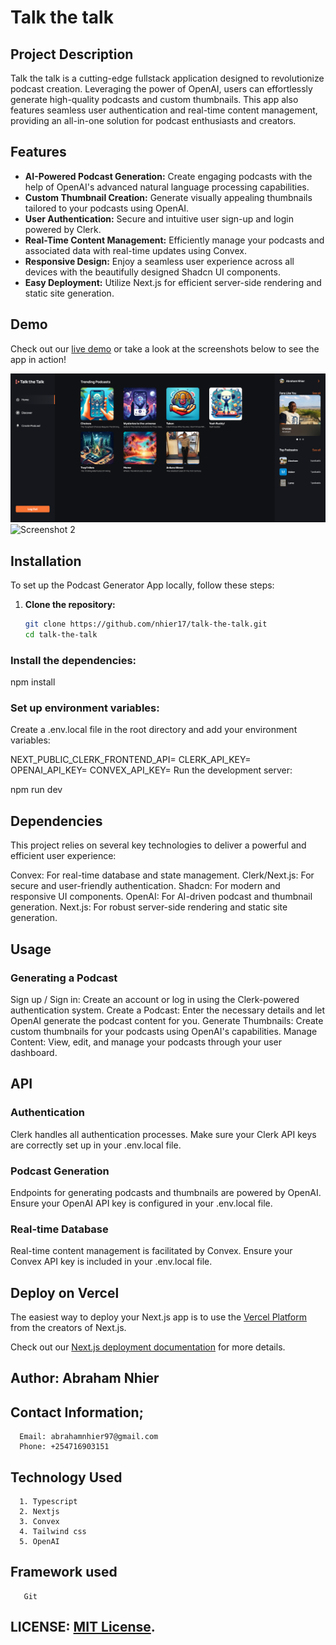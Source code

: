 # Talk the talk

## Project Description
Talk the talk is  a cutting-edge fullstack application designed to revolutionize podcast creation. Leveraging the power of OpenAI, users can effortlessly generate high-quality podcasts and custom thumbnails. This app also features seamless user authentication and real-time content management, providing an all-in-one solution for podcast enthusiasts and creators.

## Features
- **AI-Powered Podcast Generation:** Create engaging podcasts with the help of OpenAI's advanced natural language processing capabilities.
- **Custom Thumbnail Creation:** Generate visually appealing thumbnails tailored to your podcasts using OpenAI.
- **User Authentication:** Secure and intuitive user sign-up and login powered by Clerk.
- **Real-Time Content Management:** Efficiently manage your podcasts and associated data with real-time updates using Convex.
- **Responsive Design:** Enjoy a seamless user experience across all devices with the beautifully designed Shadcn UI components.
- **Easy Deployment:** Utilize Next.js for efficient server-side rendering and static site generation.

## Demo
Check out our [live demo](#) or take a look at the screenshots below to see the app in action!

![Screenshot 1](https://github.com/nhier17/talk-the-talk/blob/main/public/images/tt.png)
![Screenshot 2](#)

## Installation
To set up the Podcast Generator App locally, follow these steps:

1. **Clone the repository:**

   ```bash
   git clone https://github.com/nhier17/talk-the-talk.git
   cd talk-the-talk
### Install the dependencies:
npm install

### Set up environment variables:
Create a .env.local file in the root directory and add your environment variables:

   NEXT_PUBLIC_CLERK_FRONTEND_API=<your-clerk-frontend-api>
   CLERK_API_KEY=<your-clerk-api-key>
   OPENAI_API_KEY=<your-openai-api-key>
   CONVEX_API_KEY=<your-convex-api-key>
   Run the development server:

npm run dev

## Dependencies
This project relies on several key technologies to deliver a powerful and efficient user experience:

Convex: For real-time database and state management.
Clerk/Next.js: For secure and user-friendly authentication.
Shadcn: For modern and responsive UI components.
OpenAI: For AI-driven podcast and thumbnail generation.
Next.js: For robust server-side rendering and static site generation.

## Usage
### Generating a Podcast
Sign up / Sign in: Create an account or log in using the Clerk-powered authentication system.
Create a Podcast: Enter the necessary details and let OpenAI generate the podcast content for you.
Generate Thumbnails: Create custom thumbnails for your podcasts using OpenAI's capabilities.
Manage Content: View, edit, and manage your podcasts through your user dashboard.

## API
### Authentication
Clerk handles all authentication processes. Make sure your Clerk API keys are correctly set up in your .env.local file.

### Podcast Generation
Endpoints for generating podcasts and thumbnails are powered by OpenAI. Ensure your OpenAI API key is configured in your .env.local file.

### Real-time Database
Real-time content management is facilitated by Convex. Ensure your Convex API key is included in your .env.local file.

## Deploy on Vercel

The easiest way to deploy your Next.js app is to use the [Vercel Platform](https://vercel.com/new?utm_medium=default-template&filter=next.js&utm_source=create-next-app&utm_campaign=create-next-app-readme) from the creators of Next.js.

Check out our [Next.js deployment documentation](https://nextjs.org/docs/deployment) for more details.

## Author: Abraham Nhier

## Contact Information;
      Email: abrahamnhier97@gmail.com
      Phone: +254716903151

## Technology Used 
      1. Typescript
      2. Nextjs
      3. Convex
      4. Tailwind css
      5. OpenAI

 ## Framework used
       Git
       
 ## LICENSE: [MIT License](link-to-license-file).
